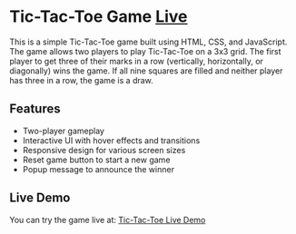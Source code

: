 # Tic-Tac-Toe Game [Live](https://tictactoebyanshu.netlify.app/)

This is a simple Tic-Tac-Toe game built using HTML, CSS, and JavaScript. The game allows two players to play Tic-Tac-Toe on a 3x3 grid. The first player to get three of their marks in a row (vertically, horizontally, or diagonally) wins the game. If all nine squares are filled and neither player has three in a row, the game is a draw.

## Features

- Two-player gameplay
- Interactive UI with hover effects and transitions
- Responsive design for various screen sizes
- Reset game button to start a new game
- Popup message to announce the winner

## Live Demo

You can try the game live at: [Tic-Tac-Toe Live Demo](https://tictactoebyanshu.netlify.app/)